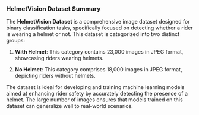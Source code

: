 ### HelmetVision Dataset Summary

The **HelmetVision Dataset** is a comprehensive image dataset designed for binary classification tasks, specifically focused on detecting whether a rider is wearing a helmet or not. This dataset is categorized into two distinct groups:

1. **With Helmet**: This category contains 23,000 images in JPEG format, showcasing riders wearing helmets.
  
2. **No Helmet**: This category comprises 18,000 images in JPEG format, depicting riders without helmets.

The dataset is ideal for developing and training machine learning models aimed at enhancing rider safety by accurately detecting the presence of a helmet. The large number of images ensures that models trained on this dataset can generalize well to real-world scenarios.
